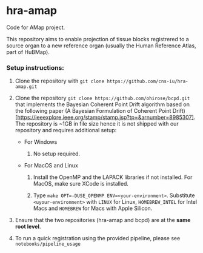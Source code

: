 # hra-amap

Code for AMap project. 

This repository aims to enable projection of tissue blocks registrered to a source organ to a new reference organ (usually the Human Reference Atlas, part of HuBMap). 

### Setup instructions:

1. Clone the repository with ```git clone https://github.com/cns-iu/hra-amap.git```

2. Clone the repository ```git clone https://github.com/ohirose/bcpd.git``` that implements the Bayesian Coherent Point Drift algorithm based on the following paper (A Bayesian Formulation of Coherent Point Drift)[https://ieeexplore.ieee.org/stamp/stamp.jsp?tp=&arnumber=8985307]. The repository is ~1GB in file size hence it is not shipped with our repository and requires additional setup: 

    * For Windows

       1. No setup required.  

    * For MacOS and Linux

        1. Install the OpenMP and the LAPACK libraries if not installed. For MacOS, make sure XCode is installed. 

        2. Type ```make OPT=-DUSE_OPENMP ENV=<your-environment>```. Substitute ```<uyour-environment>``` with ```LINUX``` for Linux, ```HOMEBREW_INTEL``` for Intel Macs and ```HOMEBREW``` for Macs with Apple Silicon.

3. Ensure that the two repositories (hra-amap and bcpd) are at the **same root level**. 

4. To run a quick registration using the provided pipeline, please see ```notebooks/pipeline_usage``` 
